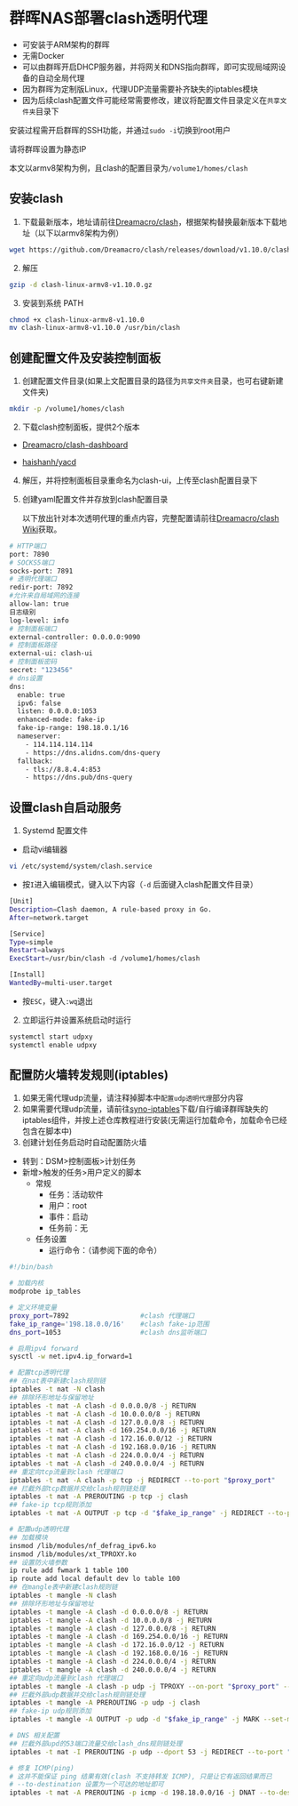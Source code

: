 # 群晖NAS部署clash透明代理
* 可安装于ARM架构的群晖
* 无需Docker
* 可以由群晖开启DHCP服务器，并将网关和DNS指向群晖，即可实现局域网设备的自动全局代理
* 因为群晖为定制版Linux，代理UDP流量需要补齐缺失的iptables模块
* 因为后续clash配置文件可能经常需要修改，建议将配置文件目录定义在`共享文件夹`目录下

安装过程需开启群晖的SSH功能，并通过`sudo -i`切换到root用户

请将群晖设置为静态IP

本文以armv8架构为例，且clash的配置目录为`/volume1/homes/clash`

## 安装clash

1. 下载最新版本，地址请前往[Dreamacro/clash](https://github.com/Dreamacro/clash/releases)，根据架构替换最新版本下载地址（以下以armv8架构为例）
```bash
wget https://github.com/Dreamacro/clash/releases/download/v1.10.0/clash-linux-armv8-v1.10.0.gz
```

2. 解压
```bash
gzip -d clash-linux-armv8-v1.10.0.gz
```

3. 安装到系统 PATH
```bash
chmod +x clash-linux-armv8-v1.10.0
mv clash-linux-armv8-v1.10.0 /usr/bin/clash
```

## 创建配置文件及安装控制面板

1. 创建配置文件目录(如果上文配置目录的路径为`共享文件夹`目录，也可右键新建文件夹)
```bash
mkdir -p /volume1/homes/clash
```

2. 下载clash控制面板，提供2个版本

* [Dreamacro/clash-dashboard](https://github.com/Dreamacro/clash-dashboard/archive/refs/heads/gh-pages.zip)

* [haishanh/yacd](https://github.com/haishanh/yacd/archive/refs/heads/gh-pages.zip)

4. 解压，并将控制面板目录重命名为clash-ui，上传至clash配置目录下

5. 创建yaml配置文件并存放到clash配置目录

    以下放出针对本次透明代理的重点内容，完整配置请前往[Dreamacro/clash Wiki](https://github.com/Dreamacro/clash/wiki/configuration#all-configuration-options)获取。

```bash
# HTTP端口
port: 7890
# SOCKS5端口
socks-port: 7891
# 透明代理端口
redir-port: 7892
#允许来自局域网的连接
allow-lan: true
日志级别
log-level: info
# 控制面板端口
external-controller: 0.0.0.0:9090
# 控制面板路径
external-ui: clash-ui
# 控制面板密码
secret: "123456"
# dns设置
dns:
  enable: true
  ipv6: false
  listen: 0.0.0.0:1053
  enhanced-mode: fake-ip
  fake-ip-range: 198.18.0.1/16
  nameserver:
    - 114.114.114.114
    - https://dns.alidns.com/dns-query
  fallback:
    - tls://8.8.4.4:853
    - https://dns.pub/dns-query
```

## 设置clash自启动服务

1. Systemd 配置文件
* 启动vi编辑器
```bash
vi /etc/systemd/system/clash.service
```

* 按`I`进入编辑模式，键入以下内容（`-d` 后面键入clash配置文件目录）
```bash
[Unit]
Description=Clash daemon, A rule-based proxy in Go.
After=network.target

[Service]
Type=simple
Restart=always
ExecStart=/usr/bin/clash -d /volume1/homes/clash

[Install]
WantedBy=multi-user.target
```

* 按`ESC`，键入`:wq`退出

2. 立即运行并设置系统启动时运行
```bash
systemctl start udpxy
systemctl enable udpxy
```

## 配置防火墙转发规则(iptables)
1. 如果无需代理udp流量，请注释掉脚本中`配置udp透明代理`部分内容
2. 如果需要代理udp流量，请前往[syno-iptables](https://github.com/sjtuross/syno-iptables)下载/自行编译群晖缺失的iptables组件，并按上述仓库教程进行安装(无需运行加载命令，加载命令已经包含在脚本中)
3. 创建计划任务启动时自动配置防火墙
* 转到：DSM>控制面板>计划任务
* 新增>触发的任务>用户定义的脚本
  * 常规
    * 任务：活动软件
    * 用户：root
    * 事件：启动
    * 任务前：无
  * 任务设置
    * 运行命令：（请参阅下面的命令）

```bash
#!/bin/bash

# 加载内核
modprobe ip_tables

# 定义环境变量
proxy_port=7892                  #clash 代理端口
fake_ip_range='198.18.0.0/16'    #clash fake-ip范围
dns_port=1053                    #clash dns监听端口

# 启用ipv4 forward
sysctl -w net.ipv4.ip_forward=1

# 配置tcp透明代理
## 在nat表中新建clash规则链
iptables -t nat -N clash
## 排除环形地址与保留地址
iptables -t nat -A clash -d 0.0.0.0/8 -j RETURN
iptables -t nat -A clash -d 10.0.0.0/8 -j RETURN
iptables -t nat -A clash -d 127.0.0.0/8 -j RETURN
iptables -t nat -A clash -d 169.254.0.0/16 -j RETURN
iptables -t nat -A clash -d 172.16.0.0/12 -j RETURN
iptables -t nat -A clash -d 192.168.0.0/16 -j RETURN
iptables -t nat -A clash -d 224.0.0.0/4 -j RETURN
iptables -t nat -A clash -d 240.0.0.0/4 -j RETURN
## 重定向tcp流量到clash 代理端口
iptables -t nat -A clash -p tcp -j REDIRECT --to-port "$proxy_port"
## 拦截外部tcp数据并交给clash规则链处理
iptables -t nat -A PREROUTING -p tcp -j clash
## fake-ip tcp规则添加
iptables -t nat -A OUTPUT -p tcp -d "$fake_ip_range" -j REDIRECT --to-port "$proxy_port"

# 配置udp透明代理
## 加载模块
insmod /lib/modules/nf_defrag_ipv6.ko
insmod /lib/modules/xt_TPROXY.ko
## 设置防火墙参数
ip rule add fwmark 1 table 100
ip route add local default dev lo table 100
## 在mangle表中新建clash规则链
iptables -t mangle -N clash
## 排除环形地址与保留地址
iptables -t mangle -A clash -d 0.0.0.0/8 -j RETURN
iptables -t mangle -A clash -d 10.0.0.0/8 -j RETURN
iptables -t mangle -A clash -d 127.0.0.0/8 -j RETURN
iptables -t mangle -A clash -d 169.254.0.0/16 -j RETURN
iptables -t mangle -A clash -d 172.16.0.0/12 -j RETURN
iptables -t mangle -A clash -d 192.168.0.0/16 -j RETURN
iptables -t mangle -A clash -d 224.0.0.0/4 -j RETURN
iptables -t mangle -A clash -d 240.0.0.0/4 -j RETURN
## 重定向udp流量到clash 代理端口
iptables -t mangle -A clash -p udp -j TPROXY --on-port "$proxy_port" --tproxy-mark 1
## 拦截外部udp数据并交给clash规则链处理
iptables -t mangle -A PREROUTING -p udp -j clash
## fake-ip udp规则添加
iptables -t mangle -A OUTPUT -p udp -d "$fake_ip_range" -j MARK --set-mark 1

# DNS 相关配置
## 拦截外部upd的53端口流量交给clash_dns规则链处理
iptables -t nat -I PREROUTING -p udp --dport 53 -j REDIRECT --to-port "$dns_port"

# 修复 ICMP(ping)
# 这并不能保证 ping 结果有效(clash 不支持转发 ICMP), 只是让它有返回结果而已
# --to-destination 设置为一个可达的地址即可
iptables -t nat -A PREROUTING -p icmp -d 198.18.0.0/16 -j DNAT --to-destination 192.168.1.1
```
